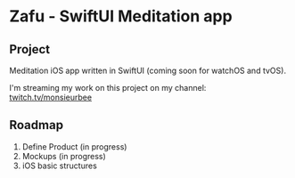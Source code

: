 # Zafu - SwiftUI Meditation app

## Project

Meditation iOS app written in SwiftUI (coming soon for watchOS and tvOS).

I'm streaming my work on this project on my channel: [twitch.tv/monsieurbee](https://twitch.tv/monsieurbee)

## Roadmap

1. Define Product (in progress)
2. Mockups (in progress)
3. iOS basic structures

